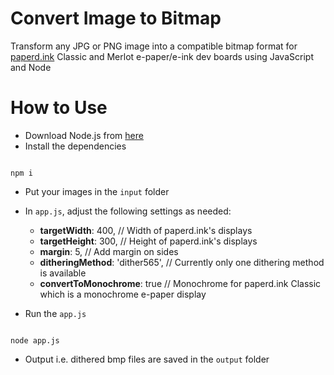 # Convert Image to Bitmap
Transform any JPG or PNG image into a compatible bitmap format for [paperd.ink](https://paperd.ink) Classic and Merlot e-paper/e-ink dev boards using JavaScript and Node

# How to Use
- Download Node.js from [here](https://nodejs.org/en)
- Install the dependencies
```

npm i

```

- Put your images in the `input` folder
- In `app.js`, adjust the following settings as needed:
  - **targetWidth**: 400, // Width of paperd.ink's displays
  - **targetHeight**: 300, // Height of paperd.ink's displays
  - **margin**: 5, // Add margin on sides
  - **ditheringMethod**: 'dither565', // Currently only one dithering method is available
  - **convertToMonochrome**: true // Monochrome for paperd.ink Classic which is a monochrome e-paper display

- Run the `app.js`
```

node app.js

```
- Output i.e. dithered bmp files are saved in the `output` folder

